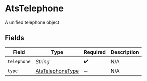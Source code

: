# AtsTelephone

A unified telephone object


## Fields

| Field                                                       | Type                                                        | Required                                                    | Description                                                 |
| ----------------------------------------------------------- | ----------------------------------------------------------- | ----------------------------------------------------------- | ----------------------------------------------------------- |
| `telephone`                                                 | *String*                                                    | :heavy_check_mark:                                          | N/A                                                         |
| `type`                                                      | [AtsTelephoneType](../../models/shared/AtsTelephoneType.md) | :heavy_minus_sign:                                          | N/A                                                         |